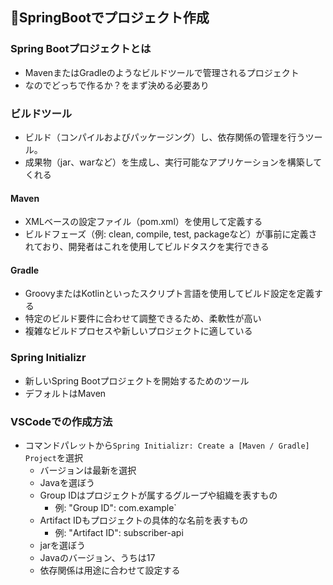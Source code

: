 ## 🫛SpringBootでプロジェクト作成

### Spring Bootプロジェクトとは

- MavenまたはGradleのようなビルドツールで管理されるプロジェクト
- なのでどっちで作るか？をまず決める必要あり 

### ビルドツール

- ビルド（コンパイルおよびパッケージング）し、依存関係の管理を行うツール。
- 成果物（jar、warなど）を生成し、実行可能なアプリケーションを構築してくれる

#### Maven
- XMLベースの設定ファイル（pom.xml）を使用して定義する
- ビルドフェーズ（例: clean, compile, test, packageなど）が事前に定義されており、開発者はこれを使用してビルドタスクを実行できる

#### Gradle
- GroovyまたはKotlinといったスクリプト言語を使用してビルド設定を定義する
- 特定のビルド要件に合わせて調整できるため、柔軟性が高い
- 複雑なビルドプロセスや新しいプロジェクトに適している 

### Spring Initializr

- 新しいSpring Bootプロジェクトを開始するためのツール
- デフォルトはMaven

### VSCodeでの作成方法

- コマンドパレットから`Spring Initializr: Create a [Maven / Gradle] Project`を選択
  - バージョンは最新を選択
  - Javaを選ぼう
  - Group IDはプロジェクトが属するグループや組織を表すもの 
    - 例: "Group ID": com.example`
  - Artifact IDもプロジェクトの具体的な名前を表すもの  
    - 例: "Artifact ID": subscriber-api
  - jarを選ぼう
  - Javaのバージョン、うちは17
  - 依存関係は用途に合わせて設定する


